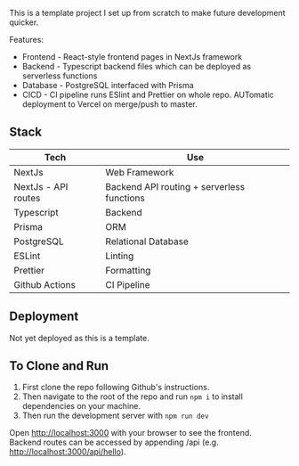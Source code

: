 This is a template project I set up from scratch to make future development quicker.

Features:
- Frontend - React-style frontend pages in NextJs framework
- Backend - Typescript backend files which can be deployed as serverless functions
- Database - PostgreSQL interfaced with Prisma
- CICD - CI pipeline runs ESlint and Prettier on whole repo. AUTomatic deployment to Vercel on merge/push to master.

## Stack

| Tech | Use |
|------------------|------------------|
| NextJs | Web Framework  |
| NextJs - API routes | Backend API routing + serverless functions |
| Typescript | Backend |
| Prisma | ORM |
| PostgreSQL | Relational Database |
| ESLint | Linting |
| Prettier | Formatting |
| Github Actions | CI Pipeline |

## Deployment

Not yet deployed as this is a template. 

## To Clone and Run

1. First clone the repo following Github's instructions.
2. Then navigate to the root of the repo and run `npm i` to install dependencies on your machine.
3. Then run the development server with `npm run dev`

Open [http://localhost:3000](http://localhost:3000) with your browser to see the frontend.  
Backend routes can be accessed by appending /api (e.g. [http://localhost:3000/api/hello](http://localhost:3000/api/hello)).

